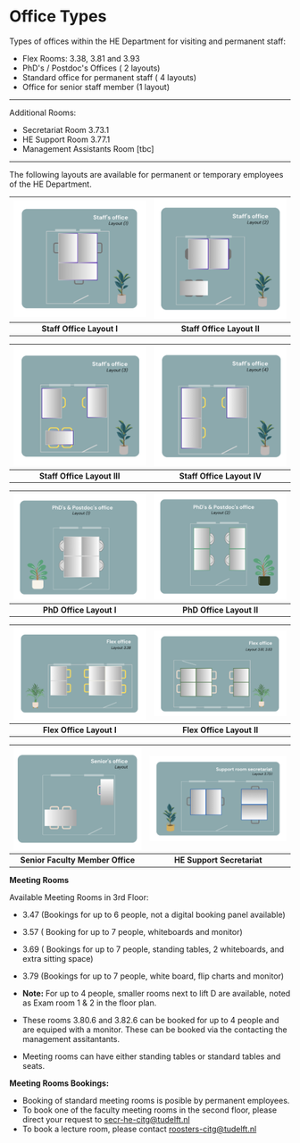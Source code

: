 # Office Types

Types of offices within the HE Department for visiting and permanent staff:

- Flex Rooms: 3.38, 3.81 and 3.93
- PhD's / Postdoc's Offices ( 2  layouts)
- Standard office for permanent staff ( 4 layouts)
- Office for senior staff member (1 layout)
  
____________________________________________
  Additional Rooms:

  - Secretariat Room  3.73.1
  - HE Support Room 3.77.1
  - Management Assistants Room [tbc]
____________________________________________

The following layouts are available for permanent or temporary employees of the HE Department. 


| ![Staff Office Layout I](/book/figures/staff_office_layout_1.png) | ![Staff Office Layout II](/book/figures/staff_office_layout_2.png) |
|:-----------------------------------------------------------:|:------------------------------------------------------------:|
| **Staff Office Layout I**                                   | **Staff Office Layout II**                                   |

| ![Staff Office Layout III](/book/figures/staff_office_layout_3.png) | ![Staff Office Layout IV](/book/figures/staff_office_layout_4.png) |
|:--------------------------------------------------------------:|:-------------------------------------------------------------:|
| **Staff Office Layout III**                                    | **Staff Office Layout IV**                                   |

| ![PhD Office Layout I](/book/figures/phd_layout_1.png) | ![PhD Office Layout II](/book/figures/phd_layout_2.png) |
|:--------------------------------------------------:|:---------------------------------------------------:|
| **PhD Office Layout I**                             | **PhD Office Layout II**                            |

| ![Flex Office Layout I](/book/figures/flex_office_layout_3.38.png) | ![Flex Office Layout II](/book/figures/flex_office_layout_3.81_3.83.png) |
|:---------------------------------------------------------------:|:---------------------------------------------------------------------:|
| **Flex Office Layout I**                                       | **Flex Office Layout II**                                            |

| ![Senior Faculty Member Office](/book/figures/senior_office_layout.png) | ![HE Support Secretariat](/book/figures/support_room_secretariat_layout_3.73.1.png) |
|:--------------------------------------------------------------------:|:-------------------------------------------------------------------------------:|
| **Senior Faculty Member Office**                                     | **HE Support Secretariat**                                                     |


**Meeting Rooms**

Available Meeting Rooms in 3rd Floor: 
- 3.47 (Bookings for up to 6 people, not a digital booking panel available)
- 3.57 ( Booking for up to 7 people, whiteboards and monitor)
- 3.69 ( Bookings for up to 7 people, standing tables, 2 whiteboards, and extra sitting space)
- 3.79 (Bookings for up to 7 people, white board, flip charts and monitor)
  
- **Note:** For up to 4 people, smaller rooms next to lift D are available, noted as Exam room 1 & 2 in the floor plan.
- These rooms 3.80.6 and 3.82.6 can be booked for up to 4 people and are equiped with a monitor. These can be booked via the contacting the management assitantants.

- Meeting rooms can have either standing tables or standard tables and seats.

**Meeting Rooms Bookings:**
- Booking of standard meeting rooms is posible by permanent employees.
- To book one of the faculty meeting rooms in the second floor, please direct your request to secr-he-citg@tudelft.nl
- To book a lecture room, please contact roosters-citg@tudelft.nl
